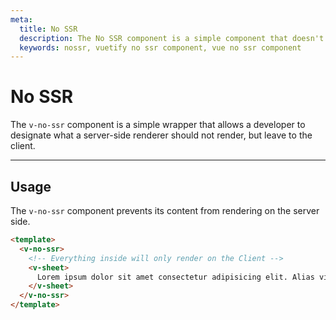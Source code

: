 ```yaml
---
meta:
  title: No SSR
  description: The No SSR component is a simple component that doesn't get rendered on the server, but only on the client.
  keywords: nossr, vuetify no ssr component, vue no ssr component
---
```


# No SSR

The `v-no-ssr` component is a simple wrapper that allows a developer to designate what a server-side renderer should not render, but leave to the client.

<!-- ![No-Ssr Entry](https://cdn.vuetifyjs.com/docs/images/components-temp/v-No-Ssr/v-No-Ssr-entry.png) -->

---

## Usage

The `v-no-ssr` component prevents its content from rendering on the server side.

```html
<template>
  <v-no-ssr>
    <!-- Everything inside will only render on the Client -->
    <v-sheet>
      Lorem ipsum dolor sit amet consectetur adipisicing elit. Alias vitae minus, incidunt laboriosam amet doloribus officiis?
    </v-sheet>
  </v-no-ssr>
</template>
```

<entry />
